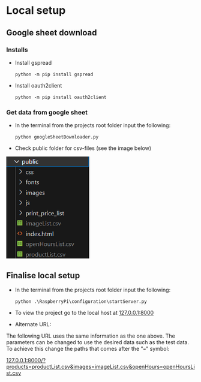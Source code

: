 # Local setup

## Google sheet download

### Installs

* Install gspread 

    ``` 
    python -m pip install gspread 
    ```

* Install oauth2client

    ```
    python -m pip install oauth2client
    ```

### Get data from google sheet

* In the terminal from the projects root folder input the following: 

    ```
    python googleSheetDownloader.py
    ```

* Check public folder for csv-files (see the image below)

![Image of public folder including csv-files](images/publicFolder.png)

## Finalise local setup

* In the terminal from the projects root folder input the following: 

    ```
    python .\RaspberryPi\configuration\startServer.py
    ```

* To view the project go to the local host at [127.0.0.1:8000](http://127.0.0.1:8000/)
* Alternate URL:

The following URL uses the same information as the one above. The parameters can be changed to use the desired data such as the test data. To achieve this change the paths that comes after the "`=`" symbol:

[127.0.0.1:8000/?products=productList.csv&images=imageList.csv&openHours=openHoursList.csv](http://127.0.0.1:8000/?products=productList.csv&images=imageList.csv&openHours=openHoursList.csv)
